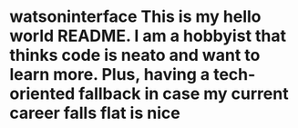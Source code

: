 # watsoninterface This is my hello world README. I am a hobbyist that thinks code is neato and want to learn more. Plus, having a tech-oriented fallback in case my current career falls flat is nice
